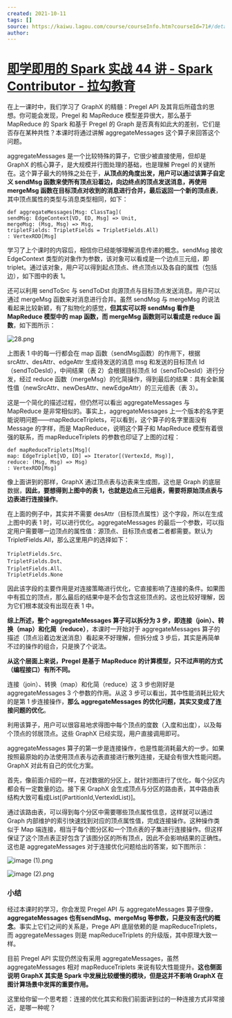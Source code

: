 ```yaml
---
created: 2021-10-11
tags: []
source: https://kaiwu.lagou.com/course/courseInfo.htm?courseId=71#/detail/pc?id=1971
author: 
---
```


# [即学即用的 Spark 实战 44 讲 - Spark Contributor - 拉勾教育](https://kaiwu.lagou.com/course/courseInfo.htm?courseId=71#/detail/pc?id=1971)


在上一课时中，我们学习了 GraphX 的精髓：Pregel API 及其背后所蕴含的思想。你可能会发现，Pregel 和 MapReduce 模型差异很大，那么基于 MapReduce 的 Spark 和基于 Pregel 的 Graph 是否真有如此大的差别，它们是否存在某种共性？本课时将通过讲解 aggregateMessages 这个算子来回答这个问题。

aggregateMessages 是一个比较特殊的算子，它很少被直接使用，但却是 GraphX 的核心算子，是大规模并行图处理的基础，也是理解 Pregel 的关键所在。这个算子最大的特殊之处在于，**从顶点的角度出发，用户可以通过该算子自定义 sendMsg 函数来使所有顶点沿着边，向边终点的顶点发送消息，再使用 mergeMsg 函数在目标顶点对收到的消息进行合并，最后返回一个新的顶点表**，其中顶点属性的类型与消息类型相同，如下：

```
def aggregateMessages[Msg: ClassTag](
sendMsg: EdgeContext[VD, ED, Msg] => Unit,
mergeMsg: (Msg, Msg) => Msg,
tripletFields: TripletFields = TripletFields.All)
: VertexRDD[Msg]
```

学习了上个课时的内容后，相信你已经能够理解消息传递的概念。sendMsg 接收 EdgeContext 类型的对象作为参数，该对象可以看成是一个边点三元组，即 triplet。通过该对象，用户可以得到起点顶点、终点顶点以及各自的属性（包括边），如下图中的表 1。

还可以利用 sendToSrc 与 sendToDst 向源顶点与目标顶点发送消息。用户可以通过 mergeMsg 函数来对消息进行合并。虽然 sendMsg 与 mergeMsg 的说法看起来比较新颖，有了拟物化的感觉，**但其实可以将 sendMsg 看作是 MapReduce 模型中的 map 函数，而 mergeMsg 函数则可以看成是 reduce 函数**，如下图所示：

![28.png](https://s0.lgstatic.com/i/image/M00/33/61/CgqCHl8P-iWADBACAAB4wq1UMMY193.png)

上图表 1 中的每一行都会在 map 函数（sendMsg函数）的作用下，根据 srcAttr、desAttr、edgeAttr 生成待发送的消息 msg 和发送的目标顶点 Id（sendToDesId），中间结果（表 2）会根据目标顶点 Id（sendToDesId）进行分发，经过 reduce 函数（mergeMsg）的化简操作，得到最后的结果：具有全新属性值（newSrcAttr、newDesAttr、newEdgeAttr）的三元组表（表 3）。

这是一个简化的描述过程，但仍然可以看出 aggregateMessages 与 MapReduce 是非常相似的。事实上，aggregateMessages 上一个版本的名字更能说明问题——mapReduceTriplets，可以看到，这个算子的名字里面没有 Message 的字样，而是 MapReduce，说明这个算子和 MapReduce 模型有着很强的联系，而 mapReduceTriplets 的参数也印证了上图的过程：

```
def mapReduceTriplets[Msg](
map: EdgeTriplet[VD, ED] => Iterator[(VertexId, Msg)],
reduce: (Msg, Msg) => Msg)
: VertexRDD[Msg]
```

像上面讲到的那样，GraphX 通过顶点表与边表来生成图，这也是 Graph 的底层数据，**因此，要想得到上图中的表 1，也就是边点三元组表，需要将原始顶点表与边表进行连接操作**。

在上面的例子中，其实并不需要 desAttr（目标顶点属性）这个字段，所以在生成上图中的表 1 时，可以进行优化。aggregateMessages 的最后一个参数，可以指定用户需要哪一边顶点的属性值：源顶点、目标顶点或者二者都需要。默认为 TripletFields.All，那么这里用户的选择如下：

```
TripletFields.Src、
TripletFields.Dst、
TripletFields.All、
TripletFields.None
```

因此该字段的主要作用是对连接策略进行优化，它直接影响了连接的条件。如果图中有孤立的顶点，那么最后的结果中是不会包含这些顶点的。这也比较好理解，因为它们根本就没有出现在表 1 中。

**综上所述，整个 aggregateMessages 算子可以拆分为 3 步，即连接（join）、转换（map）和化简（reduce）**，本课时一开始对于 aggregateMessages 算子的描述（顶点沿着边发送消息）看起来不好理解，但拆分成 3 步后，其实是再简单不过的操作的组合，只是换了个说法。

**从这个层面上来说，Pregel 是基于 MapReduce 的计算模型，只不过声明的方式（编程接口）有所不同。**

连接（join）、转换（map）和化简（reduce）这 3 步也刚好是 aggregateMessages 3 个参数的作用。从这 3 步可以看出，其中性能消耗比较大的是第 1 步连接操作，**那么 aggregateMessages 的优化问题，其实又变成了连接问题的优化**。

利用该算子，用户可以很容易地求得图中每个顶点的度数（入度和出度），以及每个顶点的邻居顶点。这些 GraphX 已经实现，用户直接调用即可。

aggregateMessages 算子的第一步是连接操作，也是性能消耗最大的一步。如果按照最原始的办法使用顶点表与边表直接进行散列连接，无疑会有很大性能问题。GraphX 对此有自己的优化方案。

首先，像前面介绍的一样，在对数据的分区上，就针对图进行了优化，每个分区内都会有一定数量的边。接下来 GraphX 会生成顶点与分区的路由表，其中路由表结构大致可看成List\[(PartitionId,VertexIdList)\]。

通过该路由表，可以得到每个分区中需要哪些顶点属性信息，这样就可以通过 Graph 内部维护的索引快速找到对应的顶点属性值，完成连接操作。这种操作类似于 Map 端连接，相当于每个图分区和一个顶点表的子集进行连接操作。但这样保证了这个顶点表正好包含了该图分区的所有顶点，因此不会影响结果的正确性。这也是 aggregateMessages 对于连接优化问题给出的答案，如下图所示：

![image (1).png](https://s0.lgstatic.com/i/image/M00/33/5D/CgqCHl8P9oWATWlsAALo44vfJHM578.png)

![image (2).png](https://s0.lgstatic.com/i/image/M00/33/52/Ciqc1F8P9o6AEfXWAAGj0pJcwqc881.png)

### 小结

经过本课时的学习，你会发现 Pregel API 与 aggregateMessages 算子很像，**aggregateMessages 也有sendMsg、mergeMsg 等参数，只是没有迭代的概念**。事实上它们之间的关系是，Prege API 底层依赖的是 mapReduceTriplets，而 aggregateMessages 则是 mapReduceTriplets 的升级版，其中原理大致一样。

目前 Pregel API 实现仍然没有采用 aggregateMessages，虽然 aggregateMessages 相对 mapReduceTriplets 来说有较大性能提升。**这也侧面说明 GraphX 其实是 Spark 中发展比较缓慢的模块，但是这并不影响 GraphX 在图计算场景中发挥的重要作用。**

这里给你留一个思考题：连接的优化其实和我们前面讲到过的一种连接方式非常接近，是哪一种呢？

